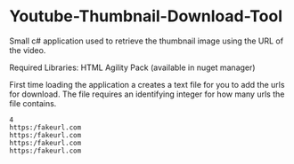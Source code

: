 # Youtube-Thumbnail-Download-Tool
Small c# application used to retrieve the thumbnail image using the URL of the video.

Required Libraries:
HTML Agility Pack (available in nuget manager)

First time loading the application a creates a text file for you to add the urls for download. The file requires an identifying integer for how many urls the file contains.
~~~~~ie:
4
https:/fakeurl.com
https:/fakeurl.com
https:/fakeurl.com
https:/fakeurl.com
